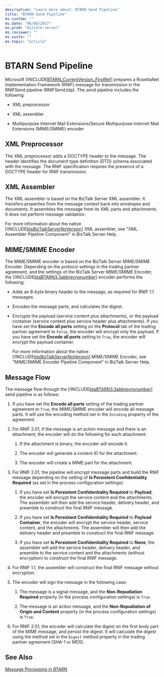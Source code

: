```yaml
---
description: "Learn more about: BTARN Send Pipeline"
title: "BTARN Send Pipeline"
ms.custom: ""
ms.date: "06/08/2017"
ms.prod: "biztalk-server"
ms.reviewer: ""
ms.suite: ""
ms.topic: "article"
---
```

# BTARN Send Pipeline
Microsoft [!INCLUDE[BTARN_CurrentVersion_FirstRef](../../includes/btarn-currentversion-firstref-md.md)] prepares a RosettaNet Implementation Framework (RNIF) message for transmission in the RNIFSend pipeline (RNIFSend.btp). The send pipeline includes the following:  
  
-   XML preprocessor  
  
-   XML assembler  
  
-   Multipurpose Internet Mail Extensions/Secure Multipurpose Internet Mail Extensions (MIME/SMIME) encoder  
  
## XML Preprocessor  
 The XML preprocessor adds a DOCTYPE header to the message. The header identifies the document type definition (DTD) schema associated with the message. The RNIF specification requires the presence of a DOCTYPE header for RNIF transmission.  
  
## XML Assembler  
 The XML assembler is based on the BizTalk Server XML assembler. It transfers properties from the message context back into envelopes and documents. It assembles the message from its XML parts and attachments. It does not perform message validation.  
  
 For more information about the native [!INCLUDE[btsBizTalkServerNoVersion](../../includes/btsbiztalkservernoversion-md.md)] XML assembler, see "XML Assembler Pipeline Component" in BizTalk Server Help.  
  
## MIME/SMIME Encoder  
 The MIME/SMIME encoder is based on the BizTalk Server MIME/SMIME Encoder. Depending on the protocol settings in the trading partner agreement, and the settings of the BizTalk Server MIME/SMIME Encoder, the [!INCLUDE[btaBTARN3.3abbrevnonumber](../../includes/btabtarn3-3abbrevnonumber-md.md)] encoder performs the following:  
  
- Adds an 8-byte binary header to the message, as required for RNIF 1.1 messages.  
  
- Encodes the message parts, and calculates the digest.  
  
- Encrypts the payload (service content plus attachments), or the payload container (service content plus service header plus attachments). If you have set the **Encode all ports** setting on the **Protocol** tab of the trading partner agreement to `False`, the encoder will encrypt only the payload. If you have set the **Encode all ports** setting to `True`, the encoder will encrypt the payload container.  
  
  For more information about the native [!INCLUDE[btsBizTalkServerNoVersion](../../includes/btsbiztalkservernoversion-md.md)] MIME/SMIME Encoder, see "MIME/SMIME Encoder Pipeline Component" in BizTalk Server Help.  
  
## Message Flow  
 The message flow through the [!INCLUDE[btaBTARN3.3abbrevnonumber](../../includes/btabtarn3-3abbrevnonumber-md.md)] send pipeline is as follows:  
  
1.  If you have set the **Encode all parts** setting of the trading partner agreement to `True`, the MIME/SMIME encoder will encode all message parts. It will use the encoding method set in the `Encoding` property of the agreement.  
  
2.  For RNIF 2.01, if the message is an action message and there is an attachment, the encoder will do the following for each attachment:  
  
    1.  If the attachment is binary, the encoder will encode it.  
  
    2.  The encoder will generate a content ID for the attachment.  
  
    3.  The encoder will create a MIME part for the attachment.  
  
3.  For RNIF 2.01, the pipeline will encrypt message parts and build the RNIF message depending on the setting of **Is Persistent Confidentiality Required** (as set in the process configuration settings):  
  
    1.  If you have set **Is Persistent Confidentiality Required** to **Payload**, the encoder will encrypt the service content and the attachments. The assembler will then add the service header, delivery header, and preamble to construct the final RNIF message.  
  
    2.  If you have set **Is Persistent Confidentiality Required** to **Payload Container**, the encoder will encrypt the service header, service content, and the attachments. The assembler will then add the delivery header and preamble to construct the final RNIF message.  
  
    3.  If you have set **Is Persistent Confidentiality Required** to **None**, the assembler will add the service header, delivery header, and preamble to the service content and the attachments (without encryption) to construct the final RNIF message.  
  
4.  For RNIF 1.1, the assembler will construct the final RNIF message without encryption.  
  
5.  The encoder will sign the message in the following case:  
  
    1.  The message is a signal message, and the **Non-Repudiation Required** property (in the process configuration settings) is `True`.  
  
    2.  The message is an action message, and the **Non-Repudiation of Origin and Content** property (in the process configuration settings) is `True`.  
  
6.  For RNIF 2.01, the encoder will calculate the digest on the first body part of the MIME message, and persist the digest. It will calculate the digest using the method set in the `Digest` method property in the trading partner agreement (SHA-1 or MD5).  
  
## See Also  
 [Message Processing in BTARN](../../adapters-and-accelerators/accelerator-rosettanet/message-processing-in-btarn.md)
